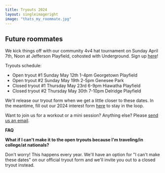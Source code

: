 ```yaml
---
title: Tryouts 2024
layout: singleimageright
image: "thats_my_roommate.jpg"
---
```


## Future roommates

We kick things off with our community 4v4 hat tournament on Sunday April 7th, Noon at Jefferson Playfield, cohosted with Underground. Sign up [here](https://docs.google.com/forms/d/e/1FAIpQLSd7W1OGqdud4XqNNbkKosLGNjo1IBu3p1Q-EkdMLA7s076vGg/viewform)!


Tryouts schedule:
- Open tryout #1 Sunday May 12th 1-4pm Georgetown Playfield
- Open tryout #2 Sunday May 19th 2-5pm Genesee Park
- Closed tryout #1 Thursday May 23rd 6-9pm Hiawatha Playfield
- Closed tryout #2 Thursday May 30th 7-10pm Delridge Playfield

We'll release our tryout form when we get a little closer to these dates. In the meantime, fill out our 2024 interest form [here](https://forms.gle/1MfhbnkVibbN1peN7) to stay in the loop.


Want to join us for a workout or a mini session? Anything else? Please [send us an email](/contact).

__FAQ__

__What if I can't make it to the open tryouts because I'm traveling/in college/at nationals?__

Don't worry! This happens every year. We'll have an option for "I can't make these dates" on our official tryout form and we'll invite you out to a closed tryout instead.